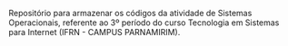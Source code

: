 Repositório para armazenar os códigos da atividade de Sistemas Operacionais, referente ao 3º período do curso Tecnologia em Sistemas para Internet (IFRN - CAMPUS PARNAMIRIM).
